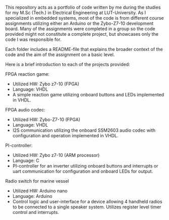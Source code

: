 This repository acts as a portfolio of code written by me during the studies for my M.Sc (Tech.) in Electrical Engineering at LUT-University. 
As I specialized in embedded systems, most of the code is from different course assignments utilizing either an Arduino or the Zybo-Z7-10 development board.
Many of the assignments were completed in a group so the code provided might not constitute a complete project, but showcases only the code I was responsible for.

Each folder includes a README-file that explains the broader context of the code and the aim of the assignment on a basic level.

Here is a brief introduction to each of the projects provided:

FPGA reaction game:
- Utilized HW: Zybo z7-10 (FPGA)
- Language: VHDL
- A simple reaction game utilizing onboard buttons and LEDs implemented in VHDL.

FPGA audio codec:
- Utilized HW: Zybo-Z7-10 (FPGA)
- Language: VHDL
- I2S communication utilizing the onboard SSM2603 audio codec with configuration and operation implemented in VHDL.

PI-controller:
- Utilized HW: Zybo z7-10 (ARM processor)
- Language: C
- PI-controller for an inverter utilizing onboard buttons and interrupts or uart communication for configuration and onboard LEDs for output.

Radio switch for marine vessel
- Utilized HW: Arduino nano
- Language: Arduino
- Control logic and user-interface for a device allowing 4 handheld radios to be connected to a single speaker system. Utilizes register level timer control and interrupts.
